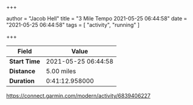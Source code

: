 +++

author = "Jacob Hell"
title = "3 Mile Tempo 2021-05-25 06:44:58"
date = "2021-05-25 06:44:58"
tags = [
    "activity", "running"
]

+++

<!--more-->

|Field  |Value  |
|--- | --- |
|**Start Time**|2021-05-25 06:44:58|
|**Distance**|5.00 miles|
|**Duration**|0:41:12.958000|

https://connect.garmin.com/modern/activity/6839406227